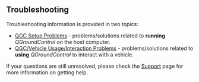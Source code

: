 ## Troubleshooting

Troubleshooting information is provided in two topics:

- [QGC Setup Problems](../Troubleshooting/qgc_setup_problems.md) - problems/solutions related to **running** *QGroundControl* on the host computer.
- [QGC/Vehicle Usage/Interaction Problems](../Troubleshooting/qgc_usage_problems.md) - problems/solutions related to **using** *QGroundControl* to interact with a vehicle.

If your questions are still unresolved, please check the [Support](../Support/Support.md) page for more information on getting help.
